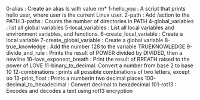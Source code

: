 0-alias : Create an alias ls with value rm*
1-hello_you : A script that prints hello user, where user is the current Linux user.
2-path : Add /action to the PATH
3-paths : Counts the number of directories in PATH
4-global_variables : list all global variables
5-local_variables : List all local variables and environment variables, and functions.
6-create_local_variable : Create a local variable
7-create_global_variable : Create a global variable
8-true_knowledge : Add the number 128 to the variable TRUEKNOWLEDGE
9-divide_and_rule : Prints the result of POWER divided by DIVIDED, then a newline
10-love_exponent_breath : Print the result of BREATH raised to the power of LOVE
11-binary_to_decimal: Convert a number from base 2 to base 10
12-combinations : prints all possible combinations of two letters, except oo
13-print_float : Prints a numberin two decimal places 
100-decimal_to_hexadecimal : Convert decimal to hexadecimal
101-rot13 : Encodes and decodes a text using rot13 encryption


